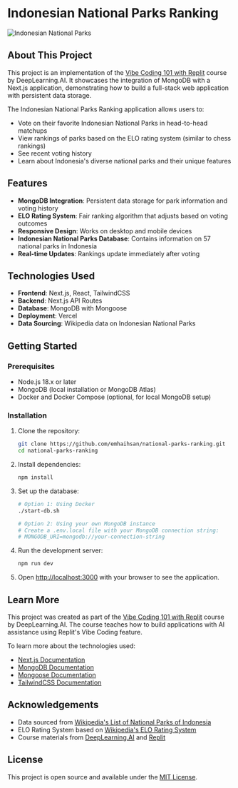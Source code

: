 # Indonesian National Parks Ranking

![Indonesian National Parks](https://upload.wikimedia.org/wikipedia/commons/thumb/0/09/Pulau_Padar_adalah_pulau_ketiga_terbesar_di_kawasan_Taman_Nasional_Komodo%2C_setelah_Pulau_Komodo_dan_Pulau_Rinca.jpg/330px-Pulau_Padar_adalah_pulau_ketiga_terbesar_di_kawasan_Taman_Nasional_Komodo%2C_setelah_Pulau_Komodo_dan_Pulau_Rinca.jpg)

## About This Project

This project is an implementation of the [Vibe Coding 101 with Replit](https://learn.deeplearning.ai/courses/vibe-coding-101-with-replit/) course by DeepLearning.AI. It showcases the integration of MongoDB with a Next.js application, demonstrating how to build a full-stack web application with persistent data storage.

The Indonesian National Parks Ranking application allows users to:

- Vote on their favorite Indonesian National Parks in head-to-head matchups
- View rankings of parks based on the ELO rating system (similar to chess rankings)
- See recent voting history
- Learn about Indonesia's diverse national parks and their unique features

## Features

- **MongoDB Integration**: Persistent data storage for park information and voting history
- **ELO Rating System**: Fair ranking algorithm that adjusts based on voting outcomes
- **Responsive Design**: Works on desktop and mobile devices
- **Indonesian National Parks Database**: Contains information on 57 national parks in Indonesia
- **Real-time Updates**: Rankings update immediately after voting

## Technologies Used

- **Frontend**: Next.js, React, TailwindCSS
- **Backend**: Next.js API Routes
- **Database**: MongoDB with Mongoose
- **Deployment**: Vercel
- **Data Sourcing**: Wikipedia data on Indonesian National Parks

## Getting Started

### Prerequisites

- Node.js 18.x or later
- MongoDB (local installation or MongoDB Atlas)
- Docker and Docker Compose (optional, for local MongoDB setup)

### Installation

1. Clone the repository:

   ```bash
   git clone https://github.com/emhaihsan/national-parks-ranking.git
   cd national-parks-ranking
   ```

2. Install dependencies:

   ```bash
   npm install
   ```

3. Set up the database:

   ```bash
   # Option 1: Using Docker
   ./start-db.sh

   # Option 2: Using your own MongoDB instance
   # Create a .env.local file with your MongoDB connection string:
   # MONGODB_URI=mongodb://your-connection-string
   ```

4. Run the development server:

   ```bash
   npm run dev
   ```

5. Open [http://localhost:3000](http://localhost:3000) with your browser to see the application.

## Learn More

This project was created as part of the [Vibe Coding 101 with Replit](https://learn.deeplearning.ai/courses/vibe-coding-101-with-replit/) course by DeepLearning.AI. The course teaches how to build applications with AI assistance using Replit's Vibe Coding feature.

To learn more about the technologies used:

- [Next.js Documentation](https://nextjs.org/docs)
- [MongoDB Documentation](https://docs.mongodb.com/)
- [Mongoose Documentation](https://mongoosejs.com/docs/)
- [TailwindCSS Documentation](https://tailwindcss.com/docs)

## Acknowledgements

- Data sourced from [Wikipedia's List of National Parks of Indonesia](https://id.wikipedia.org/wiki/Daftar_taman_nasional_di_Indonesia)
- ELO Rating System based on [Wikipedia's ELO Rating System](https://en.wikipedia.org/wiki/Elo_rating_system)
- Course materials from [DeepLearning.AI](https://www.deeplearning.ai/) and [Replit](https://replit.com/)

## License

This project is open source and available under the [MIT License](LICENSE).
